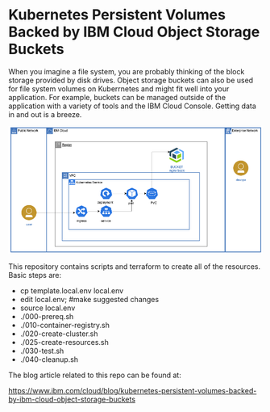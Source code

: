 # Kubernetes Persistent Volumes Backed by IBM Cloud Object Storage Buckets

When you imagine a file system, you are probably thinking of the block storage provided by disk drives. Object storage buckets can also be used for file system volumes on Kuberrnetes and might fit well into your application. For example, buckets can be managed outside of the application with a variety of tools and the IBM Cloud Console. Getting data in and out is a breeze.

![architecture](./architecture.png)

This repository contains scripts and terraform to create all of the resources.  Basic steps are:
- cp template.local.env local.env
- edit local.env; #make suggested changes
- source local.env
- ./000-prereq.sh
- ./010-container-registry.sh
- ./020-create-cluster.sh
- ./025-create-resources.sh
- ./030-test.sh
- ./040-cleanup.sh

The blog article related to this repo can be found at:

https://www.ibm.com/cloud/blog/kubernetes-persistent-volumes-backed-by-ibm-cloud-object-storage-buckets
